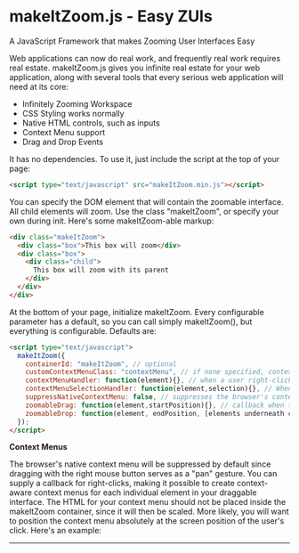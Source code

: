 # makeItZoom.js - Easy ZUIs
A JavaScript Framework that makes Zooming User Interfaces Easy

Web applications can now do real work, and frequently real work requires real estate. makeItZoom.js gives you infinite real estate for your web application, along with several tools that every serious web application will need at its core:

- Infinitely Zooming Workspace
- CSS Styling works normally
- Native HTML controls, such as inputs
- Context Menu support
- Drag and Drop Events

It has no dependencies. To use it, just include the script at the top of your page:

```HTML
<script type="text/javascript" src="makeItZoom.min.js"></script>
```

You can specify the DOM element that will contain the zoomable interface. All child elements will zoom. Use the class "makeItZoom", or specify your own during init. Here's some makeItZoom-able markup:

```HTML
<div class="makeItZoom">
  <div class="box">This box will zoom</div>
  <div class="box">
    <div class="child">
      This box will zoom with its parent
    </div>
  </div>
</div>
```

At the bottom of your page, initialize makeItZoom. Every configurable parameter has a default, so you can call simply makeItZoom(), but everything is configurable. Defaults are:

```HTML
<script type="text/javascript">
  makeItZoom({
    containerId: "makeItZoom", // optional
    customContextMenuClass: "contextMenu", // if none specified, context menus are "off"
    contextMenuHandler: function(element){}, // when a user right-clicks or long-taps an item with the contextMenu class, this callback should return a dictionary of context options for that element eg: {"opt1": "Delete", "opt2": "Save", "opt3": "Print"}
    contextMenuSelectionHandler: function(element,selection){}, // When a user selects an option from a context menu
    suppressNativeContextMenu: false, // suppresses the browser's context menu even if no context menu callback is supplied
    zoomableDrag: function(element,startPosition){}, // callback when the user has started dragging a zoomable element to a new position. startPosition is given in world coordinates of an un-zoomed space
    zoomableDrop: function(element, endPosition, [elements underneath cursor]){}, // callback when the user drops an object in a new position
  });
</script>
```

**Context Menus**

The browser's native context menu will be suppressed by default since dragging with the right mouse button serves as a "pan" gesture. You can supply a callback for right-clicks, making it possible to create context-aware context menus for each individual element in your draggable interface. The HTML for your context menu should not be placed inside the makeItZoom container, since it will then be scaled. More likely, you will want to position the context menu absolutely at the screen position of the user's click. Here's an example:
*********